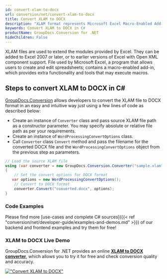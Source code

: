 ```yaml
---
id: convert-xlam-to-docx
url: conversion/net/convert-xlam-to-docx
title: Convert XLAM to DOCX
description: "XLAM format represents Microsoft Excel Macro-Enabled Add-In with .xlam extension. Learn how to convert XLAM to DOCX file programmatically in C# language using GroupDocs.Conversion for .NET library."
keywords: Convert XLAM to DOCX in C#
productName: GroupDocs.Conversion for .NET
hideChildren: False
---
```


XLAM files are used to extend the modules provided by Excel. They can be added to Excel 2007 or later, or to earlier versions of Excel with Open XML component support. File used by Microsoft Excel, a program that allows users to create and edit spreadsheets; contains a macro-enabled add-in, which provides extra functionality and tools that may execute macros.

## Steps to convert XLAM to DOCX in C#

[GroupDocs.Conversion](https://products.groupdocs.com/conversion/net) allows developers to convert the XLAM file to DOCX format in an easy and intuitive way just using a few lines of code as described below:

* Create an instance of `Converter` class and pass source XLAM file path as a constructor parameter. You may specify absolute or relative file path as per your requirements. 
* Create an instance of `WordProcessingConvertOptions` class.
* Call `Converter` class `Convert` method and pass the filename for the converted DOCX file and the `WordProcessingConvertOptions` object from the previous step as parameters.

```csharp
// Load the source XLAM file
using (var converter = new GroupDocs.Conversion.Converter("sample.xlam"))
{
    // Set the convert options for DOCX format
   var options = new WordProcessingConvertOptions();
    // Convert to DOCX format
    converter.Convert("converted.docx", options);
}
```

### Code Examples

Please find more [use-cases and complete C# sources]({{< ref "conversion/net/developer-guide/examples-and-demos.md" >}}) of our backend and frontend examples and try them for free!

### XLAM to DOCX Live Demo

GroupDocs.Conversion for .NET provides an online [**XLAM to DOCX converter**](https://products.groupdocs.app/conversion/xlam-to-docx), which allows you to try it for free and check conversion quality and accuracy.

[!["Convert XLAM to DOCX"](conversion/net/images/convert-to-docx/convert-xlam-to-docx.png)](https://products.groupdocs.app/conversion/xlam-to-docx)